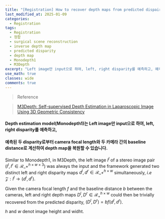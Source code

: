 ```yaml
---
title: "[Registration] How to recover depth maps from predicted dispairty"
last_modified_at: 2025-01-09
categories:
  - Registration
tags:
  - Registration
  - 정합
  - surgical scene reconstruction
  - inverse depth map
  - predicted disparity
  - depth map
  - Monodepth1
  - M3Depth
excerpt: "Left image만 input으로 하여, left, right disparity를 예측하고, 예측된 두 disparity로부터 camera focal length와 두 카메라 간의 baseline distance로 계산하여 depth map을 복원할 수 있습니다."
use_math: true
classes: wide
comments: true
---
```


> Reference

> [M3Depth: Self-supervised Depth Estimation in Laparoscopic Image Using 3D Geometric Consistency](https://arxiv.org/pdf/2208.08407)

#### Depth estimation model(Monodepth1)는 Left image만 input으로 하여, left, right disparity를 예측하고, 

#### 예측된 두 disparity로부터 camera focal length와 두 카메라 간의 baseline distance로 계산하여 depth map을 복원할 수 있습니다.

Similar to Monodepth1, in M3Depth, the left image $I^l$ of a stereo image pair $(I^l, I^r \in \mathcal{R}\_+^{h \times w \times 3})$ was always the input and the framework generated two distinct left and right disparity maps $d^l, d^r \in \mathcal{R}\_+^{h \times w}$ simultaneously, _i.e_ $\mathcal{Z}: I^l \rightarrow (d^l, d^r)$.

Given the camera focal length $f$ and the baseline distance $b$ between the cameras, left and right depth maps $D^l, D^r \in \mathcal{R}_+^{h \times w}$ could then be trivially recovered from the predicted disparity, $(D^l, D^r) = bf(d^l, d^r)$.

$h$ and $w$ denot image height and widht.

